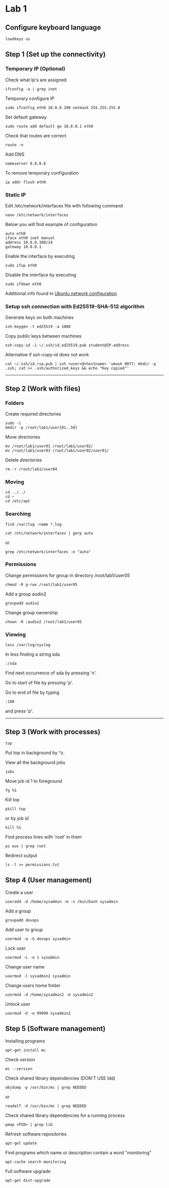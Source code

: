 
# Lab 1

## Configure keyboard language

    loadkeys us

## Step 1 (Set up the connectivity)

### Temporary IP (Optional)

Check what Ip's are assigned

    ifconfig -a | grep inet

Temporary configure IP

    sudo ifconfig eth0 10.0.0.100 netmask 255.255.255.0

Set default gateway

    sudo route add default gw 10.0.0.1 eth0

Check that routes are correct

    route -n

Add DNS

    nameserver 8.8.8.8

To remove temporary configuration

    ip addr flush eth0


### Static IP

Edit /etc/network/interfaces file with following command

    nano /etc/network/interfaces

Below you will find example of configuration

    auto eth0
    iface eth0 inet manual
    address 10.0.0.100/24
    gateway 10.0.0.1

Enable the interface by executing

    sudo ifup eth0

Disable the interface by executing

    sudo ifdown eth0

Additional info found in [Ubuntu network configuration](https://help.ubuntu.com/lts/serverguide/network-configuration.html)

### Setup ssh connection with Ed25519-SHA-512 algorithm

Generate keys on both machines

    ssh-keygen -t ed25519 -a 1000

Copy public keys between machines

    ssh-copy-id -i ~/.ssh/id_ed25519.pub student@IP-address

Alternative if ssh-copy-id does not work

    cat ~/.ssh/id_rsa.pub | ssh <user>@<hostname> 'umask 0077; mkdir -p .ssh; cat >> .ssh/authorized_keys && echo "Key copied"'

---

## Step 2 (Work with files)

### Folders

Create required directories

    sudo -i
    mkdir -p /root/lab1/user{01..50}

Move directories

    mv /root/lab1/user01 /root/lab1/user02/
    mv /root/lab1/user03 /root/lab1/user02/user01/

Delete directories

    rm -r /root/lab1/user04


### Moving

    cd ../../
    cd ~
    cd /etc/apt

### Searching

    find /var/log -name *.log

    cat /etc/network/interfaces | gerp auto
or

    grep /etc/network/interfaces -e "auto"

### Permissions

Change permissions for group in directory /root/lab1/user05

    chmod -R g-rwx /root/lab1/user05

Add a group audio2

    groupadd audio2

Change group ownership

    chown -R :audio2 /root/lab1/user05

### Viewing

    less /var/log/syslog

In less finding a string sda

    :/sda

Find next occurrence of sda by pressing 'n'.

Go to start of file by pressing 'p'.

Go to end of file by typing

    :100

and press 'p'.

---

## Step 3 (Work with processes)

    top

Put top in background by ^z.

View all the background jobs

    jobs

Move job id 1 to foreground

    fg %1

Kill top

    pkill top

or by job id

    kill %1

Find process lines with 'root' in them

    ps aux | grep root

Redirect output

    ls -l >> permissions.txt

## Step 4 (User management)

Create a user

    useradd -d /home/sysadmin -m -s /bin/bash sysadmin

Add a group

    groupadd devops

Add user to group

    usermod -a -G devops sysadmin

Lock user

    usermod -L -e 1 sysadmin

Change user name

    usermod -l sysadmin2 sysadmin

Change users home folder

    usermod -d /home/sysadmin2 -m sysadmin2

Unlock user

    usermod -U -e 99999 sysadmin2

## Step 5 (Software management)

Installing programs

    apt-get install mc

Check version

    mc --version

Check shared library dependencies (DON'T USE ldd)

    objdump -p /usr/bin/mc | grep NEEDED

or

    readelf -d /usr/bin/mc | grep NEEDED

Check shared library dependencies for a running process

    pmap <PID> | grep lib

Refresh software repositories

    apt-get update

Find programs which name or description contain a word "monitoring"

    apt-cache search monitoring

Full software upgrade

    apt-get dist-upgrade
